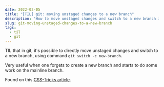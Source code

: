 ```yaml
---
date: 2022-02-05
title: "[TIL] git: moving unstaged changes to a new branch"
description: "How to move unstaged changes and switch to a new branch in git"
slug: git-moving-unstaged-changes-to-a-new-branch
tags:
  - til
  - git
---
```


TIL that in git, it's possible to directly move unstaged changes and switch to a
new branch, using command `git switch -c new-branch`.

Very useful when one forgets to create a new branch and starts to do some work
on the mainline branch.

Found on this [CSS-Tricks
article](https://css-tricks.com/git-switching-unstaged-changes-to-a-new-branch/).
